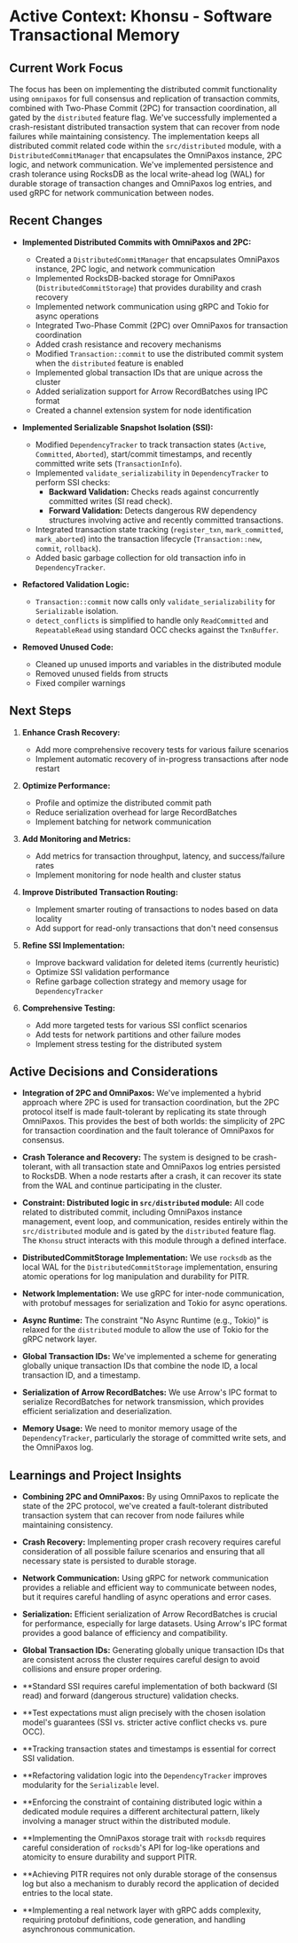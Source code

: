 # Active Context: Khonsu - Software Transactional Memory

## Current Work Focus

The focus has been on implementing the distributed commit functionality using `omnipaxos` for full consensus and replication of transaction commits, combined with Two-Phase Commit (2PC) for transaction coordination, all gated by the `distributed` feature flag. We've successfully implemented a crash-resistant distributed transaction system that can recover from node failures while maintaining consistency. The implementation keeps all distributed commit related code within the `src/distributed` module, with a `DistributedCommitManager` that encapsulates the OmniPaxos instance, 2PC logic, and network communication. We've implemented persistence and crash tolerance using RocksDB as the local write-ahead log (WAL) for durable storage of transaction changes and OmniPaxos log entries, and used gRPC for network communication between nodes.

## Recent Changes

- **Implemented Distributed Commits with OmniPaxos and 2PC:**
    - Created a `DistributedCommitManager` that encapsulates OmniPaxos instance, 2PC logic, and network communication
    - Implemented RocksDB-backed storage for OmniPaxos (`DistributedCommitStorage`) that provides durability and crash recovery
    - Implemented network communication using gRPC and Tokio for async operations
    - Integrated Two-Phase Commit (2PC) over OmniPaxos for transaction coordination
    - Added crash resistance and recovery mechanisms
    - Modified `Transaction::commit` to use the distributed commit system when the `distributed` feature is enabled
    - Implemented global transaction IDs that are unique across the cluster
    - Added serialization support for Arrow RecordBatches using IPC format
    - Created a channel extension system for node identification

- **Implemented Serializable Snapshot Isolation (SSI):**
    - Modified `DependencyTracker` to track transaction states (`Active`, `Committed`, `Aborted`), start/commit timestamps, and recently committed write sets (`TransactionInfo`).
    - Implemented `validate_serializability` in `DependencyTracker` to perform SSI checks:
        - **Backward Validation:** Checks reads against concurrently committed writes (SI read check).
        - **Forward Validation:** Detects dangerous RW dependency structures involving active and recently committed transactions.
    - Integrated transaction state tracking (`register_txn`, `mark_committed`, `mark_aborted`) into the transaction lifecycle (`Transaction::new`, `commit`, `rollback`).
    - Added basic garbage collection for old transaction info in `DependencyTracker`.

- **Refactored Validation Logic:**
    - `Transaction::commit` now calls only `validate_serializability` for `Serializable` isolation.
    - `detect_conflicts` is simplified to handle only `ReadCommitted` and `RepeatableRead` using standard OCC checks against the `TxnBuffer`.

- **Removed Unused Code:**
    - Cleaned up unused imports and variables in the distributed module
    - Removed unused fields from structs
    - Fixed compiler warnings

## Next Steps

1. **Enhance Crash Recovery:**
   - Add more comprehensive recovery tests for various failure scenarios
   - Implement automatic recovery of in-progress transactions after node restart

2. **Optimize Performance:**
   - Profile and optimize the distributed commit path
   - Reduce serialization overhead for large RecordBatches
   - Implement batching for network communication

3. **Add Monitoring and Metrics:**
   - Add metrics for transaction throughput, latency, and success/failure rates
   - Implement monitoring for node health and cluster status

4. **Improve Distributed Transaction Routing:**
   - Implement smarter routing of transactions to nodes based on data locality
   - Add support for read-only transactions that don't need consensus

5. **Refine SSI Implementation:**
   - Improve backward validation for deleted items (currently heuristic)
   - Optimize SSI validation performance
   - Refine garbage collection strategy and memory usage for `DependencyTracker`

6. **Comprehensive Testing:**
   - Add more targeted tests for various SSI conflict scenarios
   - Add tests for network partitions and other failure modes
   - Implement stress testing for the distributed system

## Active Decisions and Considerations

- **Integration of 2PC and OmniPaxos:** We've implemented a hybrid approach where 2PC is used for transaction coordination, but the 2PC protocol itself is made fault-tolerant by replicating its state through OmniPaxos. This provides the best of both worlds: the simplicity of 2PC for transaction coordination and the fault tolerance of OmniPaxos for consensus.

- **Crash Tolerance and Recovery:** The system is designed to be crash-tolerant, with all transaction state and OmniPaxos log entries persisted to RocksDB. When a node restarts after a crash, it can recover its state from the WAL and continue participating in the cluster.

- **Constraint: Distributed logic in `src/distributed` module:** All code related to distributed commit, including OmniPaxos instance management, event loop, and communication, resides entirely within the `src/distributed` module and is gated by the `distributed` feature flag. The `Khonsu` struct interacts with this module through a defined interface.

- **DistributedCommitStorage Implementation:** We use `rocksdb` as the local WAL for the `DistributedCommitStorage` implementation, ensuring atomic operations for log manipulation and durability for PITR.

- **Network Implementation:** We use gRPC for inter-node communication, with protobuf messages for serialization and Tokio for async operations.

- **Async Runtime:** The constraint "No Async Runtime (e.g., Tokio)" is relaxed for the `distributed` module to allow the use of Tokio for the gRPC network layer.

- **Global Transaction IDs:** We've implemented a scheme for generating globally unique transaction IDs that combine the node ID, a local transaction ID, and a timestamp.

- **Serialization of Arrow RecordBatches:** We use Arrow's IPC format to serialize RecordBatches for network transmission, which provides efficient serialization and deserialization.

- **Memory Usage:** We need to monitor memory usage of the `DependencyTracker`, particularly the storage of committed write sets, and the OmniPaxos log.

## Learnings and Project Insights

- **Combining 2PC and OmniPaxos:** By using OmniPaxos to replicate the state of the 2PC protocol, we've created a fault-tolerant distributed transaction system that can recover from node failures while maintaining consistency.

- **Crash Recovery:** Implementing proper crash recovery requires careful consideration of all possible failure scenarios and ensuring that all necessary state is persisted to durable storage.

- **Network Communication:** Using gRPC for network communication provides a reliable and efficient way to communicate between nodes, but it requires careful handling of async operations and error cases.

- **Serialization:** Efficient serialization of Arrow RecordBatches is crucial for performance, especially for large datasets. Using Arrow's IPC format provides a good balance of efficiency and compatibility.

- **Global Transaction IDs:** Generating globally unique transaction IDs that are consistent across the cluster requires careful design to avoid collisions and ensure proper ordering.

- **Standard SSI requires careful implementation of both backward (SI read) and forward (dangerous structure) validation checks.

- **Test expectations must align precisely with the chosen isolation model's guarantees (SSI vs. stricter active conflict checks vs. pure OCC).

- **Tracking transaction states and timestamps is essential for correct SSI validation.

- **Refactoring validation logic into the `DependencyTracker` improves modularity for the `Serializable` level.

- **Enforcing the constraint of containing distributed logic within a dedicated module requires a different architectural pattern, likely involving a manager struct within the distributed module.

- **Implementing the OmniPaxos storage trait with `rocksdb` requires careful consideration of `rocksdb`'s API for log-like operations and atomicity to ensure durability and support PITR.

- **Achieving PITR requires not only durable storage of the consensus log but also a mechanism to durably record the application of decided entries to the local state.

- **Implementing a real network layer with gRPC adds complexity, requiring protobuf definitions, code generation, and handling asynchronous communication.

